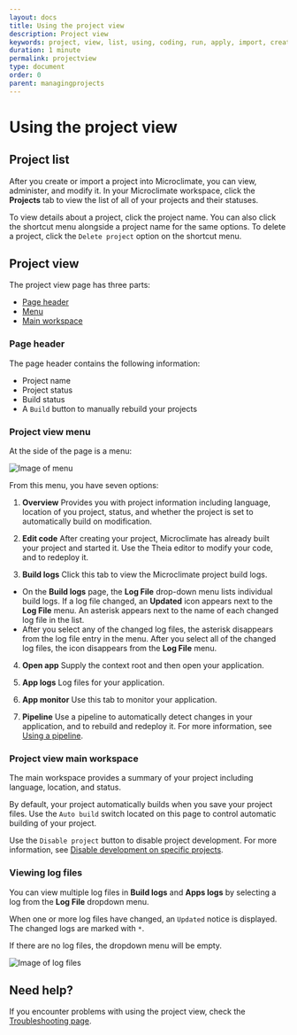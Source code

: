 ```yaml
---
layout: docs
title: Using the project view
description: Project view
keywords: project, view, list, using, coding, run, apply, import, create, edit, log, monitor, project list, project view, page header, project view menu, project view main workspace
duration: 1 minute
permalink: projectview
type: document
order: 0
parent: managingprojects
---
```


# Using the project view

## Project list

After you create or import a project into Microclimate, you can view, administer, and modify it. In your Microclimate workspace, click the **Projects** tab to view the list of all of your projects and their statuses.

To view details about a project, click the project name. You can also click the shortcut menu alongside a project name for the same options. To delete a project, click the `Delete project` option on the shortcut menu.

## Project view

The project view page has three parts:
* [Page header](#page-header)
* [Menu](#project-view-menu)
* [Main workspace](#project-view-main-workspace)

### Page header

The page header contains the following information:
* Project name
* Project status
* Build status
* A `Build` button to manually rebuild your projects

### Project view menu

At the side of the page is a menu:

![Image of menu](./images/projectmenu.png)


From this menu, you have seven options:

1. **Overview** Provides you with project information including language, location of you project, status, and whether the project is set to automatically build on modification.

2. **Edit code** After creating your project, Microclimate has already built your project and started it. Use the Theia editor to modify your code, and to redeploy it.

3. **Build logs** Click this tab to view the Microclimate project build logs.
  - On the **Build logs** page, the **Log File** drop-down menu lists individual build logs. If a log file changed, an **Updated** icon appears next to the **Log File** menu. An asterisk appears next to the name of each changed log file in the list.
  - After you select any of the changed log files, the asterisk disappears from the log file entry in the menu. After you select all of the changed log files, the icon disappears from the **Log File** menu.

4. **Open app** Supply the context root and then open your application.

5. **App logs** Log files for your application.

6. **App monitor** Use this tab to monitor your application.

7. **Pipeline** Use a pipeline to automatically detect changes in your application, and to rebuild and redeploy it. For more information, see [Using a pipeline](./usingapipeline).

### Project view main workspace

The main workspace provides a summary of your project including language, location, and status.

By default, your project automatically builds when you save your project files. Use the `Auto build` switch located on this page to control automatic building of your project.

Use the `Disable project` button to disable project development. For more information, see [Disable development on specific projects](./disabledevelopmentonprojects).

### Viewing log files

You can view multiple log files in **Build logs** and **Apps logs** by selecting a log from the **Log File** dropdown menu.

When one or more log files have changed, an `Updated` notice is displayed. The changed logs are marked with `*`. 

If there are no log files, the dropdown menu will be empty.

![Image of log files](./images/viewingmultiplelogfiles.png)

## Need help?
If you encounter problems with using the project view, check the [Troubleshooting page](troubleshooting.html#using-the-project-view).
